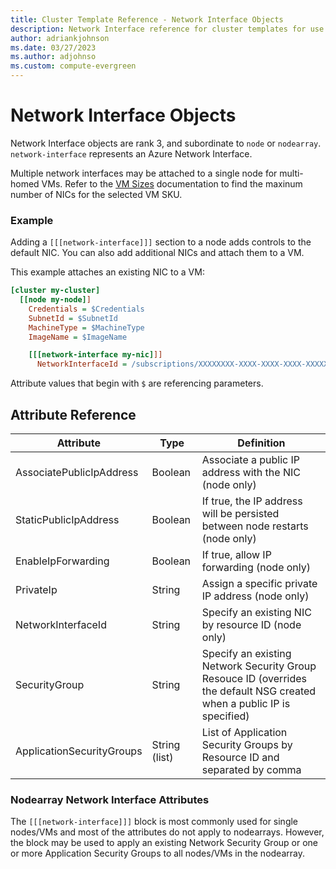 ```yaml
---
title: Cluster Template Reference - Network Interface Objects
description: Network Interface reference for cluster templates for use with Azure CycleCloud
author: adriankjohnson
ms.date: 03/27/2023
ms.author: adjohnso
ms.custom: compute-evergreen
---
```


# Network Interface Objects

Network Interface objects are rank 3, and subordinate to `node` or `nodearray`. `network-interface` represents an Azure Network Interface.

Multiple network interfaces may be attached to a single node for multi-homed VMs.   Refer to the [VM Sizes](/azure/virtual-machines/linux/sizes) documentation to find the maxinum number of NICs for the selected VM SKU.

### Example

Adding a `[[[network-interface]]]` section to a node adds controls to the default NIC. You can also add additional NICs and attach them to a VM.

This example attaches an existing NIC to a VM:

``` ini
[cluster my-cluster]
  [[node my-node]]
    Credentials = $Credentials
    SubnetId = $SubnetId
    MachineType = $MachineType
    ImageName = $ImageName

    [[[network-interface my-nic]]]
      NetworkInterfaceId = /subscriptions/XXXXXXXX-XXXX-XXXX-XXXX-XXXXXXXXXXXX/resourceGroups/my-rg/providers/Microsoft.Network/networkInterfaces/my-nic
```

Attribute values that begin with `$` are referencing parameters.

## Attribute Reference

Attribute | Type | Definition
------ | ----- | ----------
AssociatePublicIpAddress | Boolean | Associate a public IP address with the NIC (node only)
StaticPublicIpAddress | Boolean | If true, the IP address will be persisted between node restarts (node only)
EnableIpForwarding | Boolean | If true, allow IP forwarding (node only)
PrivateIp | String | Assign a specific private IP address (node only)
NetworkInterfaceId | String | Specify an existing NIC by resource ID (node only)
SecurityGroup | String | Specify an existing Network Security Group Resouce ID (overrides the default NSG created when a public IP is specified)
ApplicationSecurityGroups | String (list) | List of Application Security Groups by Resource ID and separated by comma

### Nodearray Network Interface Attributes

The `[[[network-interface]]]` block is most commonly used for single nodes/VMs and most of the attributes do not apply to nodearrays.   However, the block may be used to apply an existing Network Security Group or one or more Application Security Groups to all nodes/VMs in the nodearray.
